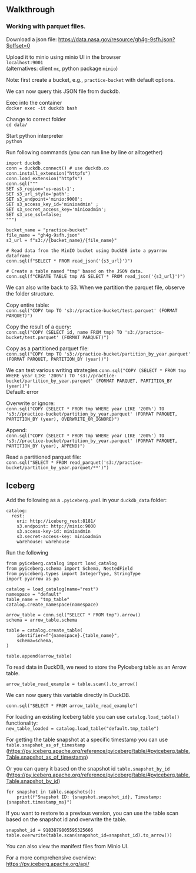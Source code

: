 
## Walkthrough

### Working with parquet files. 

Download a json file:
https://data.nasa.gov/resource/gh4g-9sfh.json?$offset=0

Upload it to minio using minio UI in the browser  
`localhost:9001`  
(alternatives: client `mc`, python package `minio`)  

Note: first create a bucket, e.g., `practice-bucket` with default options.

We can now query this JSON file from duckdb. 

Exec into the container  
`docker exec -it duckdb bash`

Change to correct folder  
`cd data/`

Start python interpreter   
`python`

Run following commands (you can run line by line or alltogether)  
```
import duckdb
conn = duckdb.connect() # use duckdb.co
conn.install_extension("httpfs")
conn.load_extension("httpfs")
conn.sql("""
SET s3_region='us-east-1';
SET s3_url_style='path';
SET s3_endpoint='minio:9000';
SET s3_access_key_id='minioadmin' ;
SET s3_secret_access_key='minioadmin';
SET s3_use_ssl=false;
""")

bucket_name = "practice-bucket"
file_name = "gh4g-9sfh.json"
s3_url = f"s3://{bucket_name}/{file_name}"

# Read data from the MinIO bucket using DuckDB into a pyarrow dataframe
conn.sql(f"SELECT * FROM read_json('{s3_url}')")

# Create a table named "tmp" based on the JSON data.
conn.sql(f"CREATE TABLE tmp AS SELECT * FROM read_json('{s3_url}')")
``` 

We can also write back to S3. When we partition the parquet file, observe the folder structure.

Copy entire table:  
`conn.sql("COPY tmp TO 's3://practice-bucket/test.parquet' (FORMAT PARQUET)")`

Copy the result of a query:  
`conn.sql("COPY (SELECT id, name FROM tmp) TO 's3://practice-bucket/test.parquet' (FORMAT PARQUET)")`

Copy as a partitioned parquet file:  
`conn.sql("COPY tmp TO 's3://practice-bucket/partition_by_year.parquet' (FORMAT PARQUET, PARTITION_BY (year))")`

We can test various writing strategies
`conn.sql("COPY (SELECT * FROM tmp WHERE year LIKE '200%') TO 's3://practice-bucket/partition_by_year.parquet' (FORMAT PARQUET, PARTITION_BY (year))")`  
Default: error

Overwrite or ignore:  
`conn.sql("COPY (SELECT * FROM tmp WHERE year LIKE '200%') TO 's3://practice-bucket/partition_by_year.parquet' (FORMAT PARQUET, PARTITION_BY (year), OVERWRITE_OR_IGNORE)")`

Append:  
`conn.sql("COPY (SELECT * FROM tmp WHERE year LIKE '200%') TO 's3://practice-bucket/partition_by_year.parquet' (FORMAT PARQUET, PARTITION_BY (year), APPEND)")`

Read a partitioned parquet file:  
`conn.sql("SELECT * FROM read_parquet('s3://practice-bucket/partition_by_year.parquet/**')")`


## Iceberg

Add the following as a `.pyiceberg.yaml` in your `duckdb_data` folder:  
```
catalog:
  rest:
    uri: http://iceberg_rest:8181/
    s3.endpoint: http://minio:9000
    s3.access-key-id: minioadmin
    s3.secret-access-key: minioadmin
    warehouse: warehouse
```

Run the following 
```
from pyiceberg.catalog import load_catalog
from pyiceberg.schema import Schema, NestedField
from pyiceberg.types import IntegerType, StringType
import pyarrow as pa

catalog = load_catalog(name="rest")
namespace = "default"
table_name = "tmp_table"
catalog.create_namespace(namespace)

arrow_table = conn.sql("SELECT * FROM tmp").arrow()
schema = arrow_table.schema

table = catalog.create_table(
    identifier=f"{namespace}.{table_name}",
    schema=schema,
)

table.append(arrow_table)

```

To read data in DuckDB, we need to store the PyIceberg table as an Arrow table.  

```
arrow_table_read_example = table.scan().to_arrow()
```

We can now query this variable directly in DuckDB.

```
conn.sql("SELECT * FROM arrow_table_read_example")
```


For loading an existing Iceberg table you can use `catalog.load_table()` functionality:  
`new_table_loaded = catalog.load_table("default.tmp_table")`

For getting the table snapshot at a specific timestamp you can use `table.snapshot_as_of_timestamp`  
(https://py.iceberg.apache.org/reference/pyiceberg/table/#pyiceberg.table.Table.snapshot_as_of_timestamp)

Or you can query it based on the snapshot id `table.snapshot_by_id`  
(https://py.iceberg.apache.org/reference/pyiceberg/table/#pyiceberg.table.Table.snapshot_by_id)

```
for snapshot in table.snapshots():
    print(f"Snapshot ID: {snapshot.snapshot_id}, Timestamp: {snapshot.timestamp_ms}")
```

If you want to restore to a previous version, you can use the table scan based on the snapshot id and overwrite the table.   
```
snapshot_id = 9183879805595325666
table.overwrite(table.scan(snapshot_id=snapshot_id).to_arrow())
```

You can also view the manifest files from Minio UI.

For a more comprehensive overview:  
https://py.iceberg.apache.org/api/


